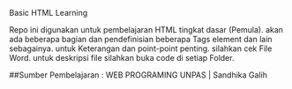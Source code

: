 Basic HTML Learning

Repo ini digunakan untuk pembelajaran HTML tingkat dasar (Pemula).
akan ada beberapa bagian dan pendefinisian beberapa Tags element dan lain sebagainya.
untuk Keterangan dan point-point penting. silahkan cek File Word. untuk deskripsi file
silahkan buka code di setiap Folder.

##Sumber Pembelajaran : WEB PROGRAMING UNPAS | Sandhika Galih
